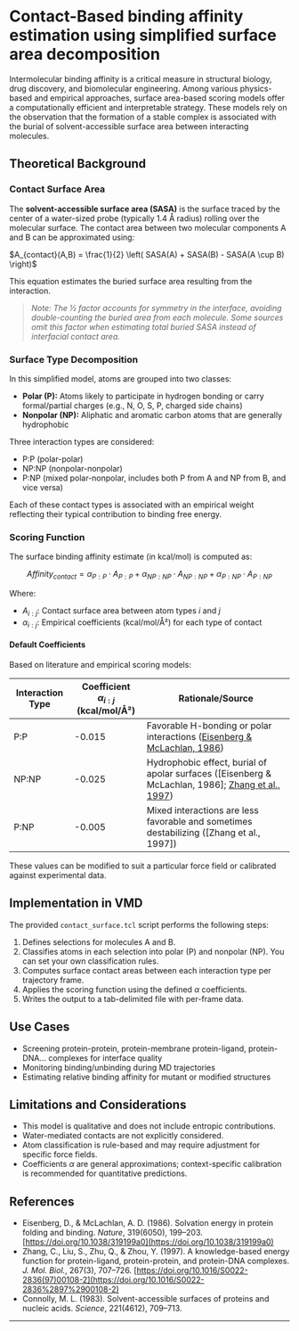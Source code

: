 # Contact-Based binding affinity estimation using simplified surface area decomposition

Intermolecular binding affinity is a critical measure in structural biology, drug discovery, and biomolecular engineering. Among various physics-based and empirical approaches, surface area-based scoring models offer a computationally efficient and interpretable strategy. These models rely on the observation that the formation of a stable complex is associated with the burial of solvent-accessible surface area between interacting molecules.

## Theoretical Background

### Contact Surface Area

The **solvent-accessible surface area (SASA)** is the surface traced by the center of a water-sized probe (typically 1.4 Å radius) rolling over the molecular surface. The contact area between two molecular components A and B can be approximated using:

$A_{contact}(A,B) = \frac{1}{2} \left( SASA(A) + SASA(B) - SASA(A \cup B) \right)$

This equation estimates the buried surface area resulting from the interaction.

> *Note: The ½ factor accounts for symmetry in the interface, avoiding double-counting the buried area from each molecule. Some sources omit this factor when estimating total buried SASA instead of interfacial contact area.*

### Surface Type Decomposition

In this simplified model, atoms are grouped into two classes:

* **Polar (P):** Atoms likely to participate in hydrogen bonding or carry formal/partial charges (e.g., N, O, S,  P, charged side chains)
* **Nonpolar (NP):** Aliphatic and aromatic carbon atoms that are generally hydrophobic

Three interaction types are considered:

* P\:P (polar-polar)
* NP\:NP (nonpolar-nonpolar)
* P\:NP (mixed polar-nonpolar, includes both P from A and NP from B, and vice versa)

Each of these contact types is associated with an empirical weight reflecting their typical contribution to binding free energy.

### Scoring Function

The surface binding affinity estimate (in kcal/mol) is computed as:

$$
Affinity_{contact} = \alpha_{P:P} \cdot A_{P:P} + \alpha_{NP:NP} \cdot A_{NP:NP} + \alpha_{P:NP} \cdot A_{P:NP}
$$

Where:

* $A_{i:j}$: Contact surface area between atom types $i$ and $j$
* $\alpha_{i:j}$: Empirical coefficients (kcal/mol/Å²) for each type of contact

#### Default Coefficients

Based on literature and empirical scoring models:

| Interaction Type | Coefficient $\alpha_{i:j}$ (kcal/mol/Å²) | Rationale/Source                                                                                                                                        |
| ---------------- | ---------------------------------------- | ------------------------------------------------------------------------------------------------------------------------------------------------------- |
| P\:P             | -0.015                                   | Favorable H-bonding or polar interactions ([Eisenberg & McLachlan, 1986](https://doi.org/10.1038/319199a0))                                             |
| NP\:NP           | -0.025                                   | Hydrophobic effect, burial of apolar surfaces (\[Eisenberg & McLachlan, 1986]; [Zhang et al., 1997](https://doi.org/10.1016/S0022-2836%2897%2900108-2)) |
| P\:NP            | -0.005                                   | Mixed interactions are less favorable and sometimes destabilizing (\[Zhang et al., 1997])                                                               |

These values can be modified to suit a particular force field or calibrated against experimental data.

## Implementation in VMD

The provided `contact_surface.tcl` script performs the following steps:

1. Defines selections for molecules A and B.
2. Classifies atoms in each selection into polar (P) and nonpolar (NP). You can set your own classification rules.
3. Computes surface contact areas between each interaction type per trajectory frame.
4. Applies the scoring function using the defined $\alpha$ coefficients.
5. Writes the output to a tab-delimited file with per-frame data.


## Use Cases

* Screening protein-protein, protein-membrane protein-ligand, protein-DNA... complexes for interface quality
* Monitoring binding/unbinding during MD trajectories
* Estimating relative binding affinity for mutant or modified structures

## Limitations and Considerations

* This model is qualitative and does not include entropic contributions.
* Water-mediated contacts are not explicitly considered.
* Atom classification is rule-based and may require adjustment for specific force fields.
* Coefficients $\alpha$ are general approximations; context-specific calibration is recommended for quantitative predictions.

## References

* Eisenberg, D., & McLachlan, A. D. (1986). Solvation energy in protein folding and binding. *Nature*, 319(6050), 199–203. [https://doi.org/10.1038/319199a0](https://doi.org/10.1038/319199a0)
* Zhang, C., Liu, S., Zhu, Q., & Zhou, Y. (1997). A knowledge-based energy function for protein-ligand, protein-protein, and protein-DNA complexes. *J. Mol. Biol.*, 267(3), 707–726. [https://doi.org/10.1016/S0022-2836(97)00108-2](https://doi.org/10.1016/S0022-2836%2897%2900108-2)
* Connolly, M. L. (1983). Solvent-accessible surfaces of proteins and nucleic acids. *Science*, 221(4612), 709–713.

---

